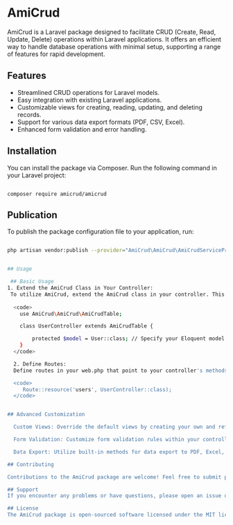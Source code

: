 # AmiCrud

AmiCrud is a Laravel package designed to facilitate CRUD (Create, Read, Update, Delete) operations within Laravel applications. It offers an efficient way to handle database operations with minimal setup, supporting a range of features for rapid development.

## Features

- Streamlined CRUD operations for Laravel models.
- Easy integration with existing Laravel applications.
- Customizable views for creating, reading, updating, and deleting records.
- Support for various data export formats (PDF, CSV, Excel).
- Enhanced form validation and error handling.

## Installation

You can install the package via Composer. Run the following command in your Laravel project:

```shell

composer require amicrud/amicrud

```


## Publication
To publish the package configuration file to your application, run:

```bash

php artisan vendor:publish --provider="AmiCrud\AmiCrud\AmiCrudServiceProvider" --tag=config


## Usage

 ## Basic Usage
1. Extend the AmiCrud Class in Your Controller:
 To utilize AmiCrud, extend the AmiCrud class in your controller. This will enable CRUD functionalities for the specified model.
 
  <code> 
    use AmiCrud\AmiCrud\AmiCrudTable;

    class UserController extends AmiCrudTable {

        protected $model = User::class; // Specify your Eloquent model
    }
  </code>

  2. Define Routes:
  Define routes in your web.php that point to your controller's methods.

  <code>
     Route::resource('users', UserController::class);
  </code>


## Advanced Customization

  Custom Views: Override the default views by creating your own and referencing them in your controller.

  Form Validation: Customize form validation rules within your controller to cater to specific requirements of your application.

  Data Export: Utilize built-in methods for data export to PDF, Excel, or CSV formats.

## Contributing

Contributions to the AmiCrud package are welcome! Feel free to submit pull requests, report bugs, or suggest new features.

## Support
If you encounter any problems or have questions, please open an issue on the GitHub repository.

## License
The AmiCrud package is open-sourced software licensed under the MIT license.

